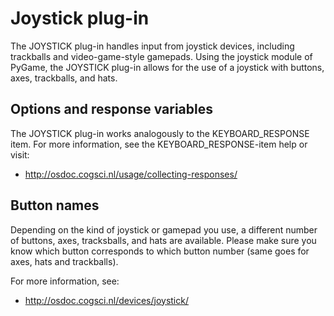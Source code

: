 # Joystick plug-in

The JOYSTICK plug-in handles input from joystick devices, including trackballs and video-game-style gamepads. Using the joystick module of PyGame, the JOYSTICK plug-in allows for the use of a joystick with buttons, axes, trackballs, and hats.

## Options and response variables

The JOYSTICK plug-in works analogously to the KEYBOARD_RESPONSE item. For more information, see the KEYBOARD_RESPONSE-item help or visit:

- <http://osdoc.cogsci.nl/usage/collecting-responses/>

## Button names

Depending on the kind of joystick or gamepad you use, a different number of buttons, axes, tracksballs, and hats are available. Please make sure you know which button corresponds to which button number (same goes for axes, hats and trackballs).

For more information, see:

- <http://osdoc.cogsci.nl/devices/joystick/>
